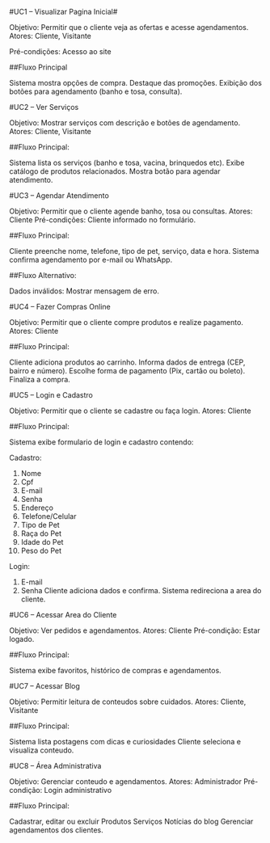 #UC1 – Visualizar Pagina Inicial#

Objetivo: Permitir que o cliente veja as ofertas e acesse agendamentos.
Atores: Cliente, Visitante

Pré-condições: Acesso ao site

##Fluxo Principal

Sistema mostra opções de compra.
Destaque das promoções.
Exibição dos botões para agendamento (banho e tosa, consulta).

#UC2 – Ver Serviços

Objetivo: Mostrar serviços com descrição e botões de agendamento.
Atores: Cliente, Visitante

##Fluxo Principal:

Sistema lista os serviços (banho e tosa, vacina, brinquedos etc).
Exibe catálogo de produtos relacionados.
Mostra botão para agendar atendimento.

#UC3 – Agendar Atendimento

Objetivo: Permitir que o cliente agende banho, tosa ou consultas.
Atores: Cliente
Pré-condições: Cliente informado no formulário.

##Fluxo Principal:

Cliente preenche nome, telefone, tipo de pet, serviço, data e hora.
Sistema confirma agendamento por e-mail ou WhatsApp.

##Fluxo Alternativo:

Dados inválidos:
Mostrar mensagem de erro.

#UC4 – Fazer Compras Online

Objetivo: Permitir que o cliente compre produtos e realize pagamento.
Atores: Cliente

##Fluxo Principal:

Cliente adiciona produtos ao carrinho.
Informa dados de entrega (CEP, bairro e número).
Escolhe forma de pagamento (Pix, cartão ou boleto).
Finaliza a compra.


#UC5 – Login e Cadastro

Objetivo: Permitir que o cliente se cadastre ou faça login.
Atores: Cliente

##Fluxo Principal:

Sistema exibe formulario de login e cadastro contendo:

Cadastro:
1. Nome
2. Cpf
3. E-mail
4. Senha
5. Endereço
6. Telefone/Celular
7. Tipo de Pet
8. Raça do Pet
9. Idade do Pet
10. Peso do Pet

Login:
1. E-mail
2. Senha
Cliente adiciona dados e confirma.
Sistema redireciona a area do cliente.

#UC6 – Acessar Area do Cliente

Objetivo: Ver pedidos e agendamentos.
Atores: Cliente
Pré-condição: Estar logado.

##Fluxo Principal:

Sistema exibe favoritos, histórico de compras e agendamentos.

#UC7 – Acessar Blog

Objetivo: Permitir leitura de conteudos sobre cuidados.
Atores: Cliente, Visitante

##Fluxo Principal:

Sistema lista postagens com dicas e curiosidades
Cliente seleciona e visualiza conteudo.

#UC8 – Área Administrativa

Objetivo: Gerenciar conteudo e agendamentos.
Atores: Administrador
Pré-condição: Login administrativo

##Fluxo Principal:

Cadastrar, editar ou excluir
Produtos
Serviços
Notícias do blog
Gerenciar agendamentos dos clientes.
